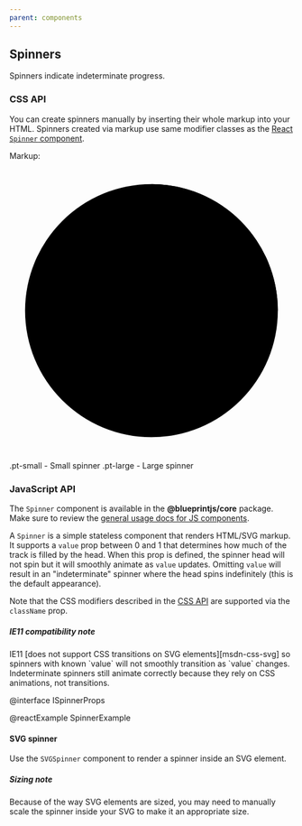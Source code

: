 ```yaml
---
parent: components
---
```


## Spinners

Spinners indicate indeterminate progress.

### CSS API

You can create spinners manually by inserting their whole markup into your HTML.
Spinners created via markup use same modifier classes as the
[React `Spinner` component](#components.progress.spinner.js).

Markup:
<div class="pt-spinner {{.modifier}}">
<div class="pt-spinner-svg-container">
<svg viewBox="0 0 100 100">
<path class="pt-spinner-track" d="M 50,50 m 0,-44.5 a 44.5,44.5 0 1 1 0,89 a 44.5,44.5 0 1 1 0,-89"></path>
<path class="pt-spinner-head" d="M 94.5 50 A 44.5 44.5 0 0 0 50 5.5"></path>
</svg>
</div>
</div>

.pt-small - Small spinner
.pt-large - Large spinner

### JavaScript API

The `Spinner` component is available in the __@blueprintjs/core__ package.
Make sure to review the [general usage docs for JS components](#components.usage).

A `Spinner` is a simple stateless component that renders HTML/SVG markup.
It supports a `value` prop between 0 and 1 that determines how much of the track is filled by the
head. When this prop is defined, the spinner head will not spin but it will smoothly animate as
`value` updates. Omitting `value` will result in an "indeterminate" spinner where the head spins
indefinitely (this is the default appearance).

Note that the CSS modifiers described in the [CSS API](#components.progress.spinner.css)
are supported via the `className` prop.

<div class="pt-callout pt-intent-warning pt-icon-warning-sign">
<h5>IE11 compatibility note</h5>
IE11 [does not support CSS transitions on SVG elements][msdn-css-svg] so spinners with known
`value` will not smoothly transition as `value` changes. Indeterminate spinners still animate
correctly because they rely on CSS animations, not transitions.
</div>

@interface ISpinnerProps

@reactExample SpinnerExample

[msdn-css-svg]: https://developer.microsoft.com/en-us/microsoft-edge/platform/status/csstransitionsforsvgelements/?q=svg

#### SVG spinner

Use the `SVGSpinner` component to render a spinner inside an SVG element.

<div class="pt-callout pt-intent-primary pt-icon-info-sign">
<h5>Sizing note</h5>
Because of the way SVG elements are sized, you may need to manually scale the spinner inside your
SVG to make it an appropriate size.
</div>
